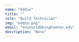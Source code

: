 ```yaml
---
name: "Eddie"
title: ""
role: "Build Technician"
img: "eddie.png"
email: "enunez10@binghamton.edu"
description: "None"
---
```

